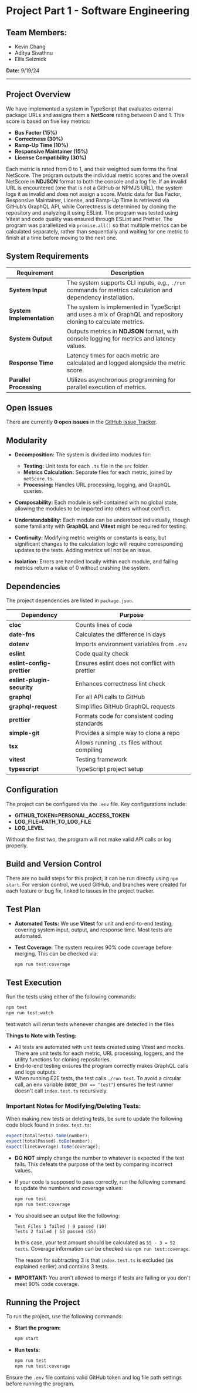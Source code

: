 
# Project Part 1 - Software Engineering

## Team Members:
- Kevin Chang
- Aditya Sivathnu
- Ellis Selznick

**Date:** 9/19/24  

---

## Project Overview

We have implemented a system in TypeScript that evaluates external package URLs and assigns them a **NetScore** rating between 0 and 1. This score is based on five key metrics:
- **Bus Factor (15%)**
- **Correctness (30%)**
- **Ramp-Up Time (10%)**
- **Responsive Maintainer (15%)**
- **License Compatibility (30%)**

Each metric is rated from 0 to 1, and their weighted sum forms the final NetScore. The program outputs the individual metric scores and the overall NetScore in **NDJSON** format to both the console and a log file. If an invalid URL is encountered (one that is not a GitHub or NPMJS URL), the system logs it as invalid and does not assign a score. Metric data for Bus Factor, Responsive Maintainer, License, and Ramp-Up Time is retrieved via GitHub’s GraphQL API, while Correctness is determined by cloning the repository and analyzing it using ESLint. The program was tested using Vitest and code quality was ensured through ESLint and Prettier. The program was parallelized via `promise.all()` so that multiple metrics can be calculated separately, rather than sequentially and waiting for one metric to finish at a time before moving to the next one.

## System Requirements

| Requirement          | Description                                                                                             |
|----------------------|---------------------------------------------------------------------------------------------------------|
| **System Input**      | The system supports CLI inputs, e.g., `./run` commands for metrics calculation and dependency installation. |
| **System Implementation** | The system is implemented in TypeScript and uses a mix of GraphQL and repository cloning to calculate metrics. |
| **System Output**     | Outputs metrics in **NDJSON** format, with console logging for metrics and latency values.               |
| **Response Time**     | Latency times for each metric are calculated and logged alongside the metric score.                     |
| **Parallel Processing** | Utilizes asynchronous programming for parallel execution of metrics.                                   |

## Open Issues
There are currently **0 open issues** in the [GitHub Issue Tracker](https://github.com/asivath/ECE461-group31/issues).

## Modularity

- **Decomposition:** The system is divided into modules for:
  - **Testing:** Unit tests for each `.ts` file in the `src` folder.
  - **Metrics Calculation:** Separate files for each metric, joined by `netScore.ts`.
  - **Processing:** Handles URL processing, logging, and GraphQL queries.
  
- **Composability:** Each module is self-contained with no global state, allowing the modules to be imported into others without conflict.

- **Understandability:** Each module can be understood individually, though some familiarity with **GraphQL** and **Vitest** might be required for testing.

- **Continuity:** Modifying metric weights or constants is easy, but significant changes to the calculation logic will require corresponding updates to the tests. Adding metrics will not be an issue.

- **Isolation:** Errors are handled locally within each module, and failing metrics return a value of 0 without crashing the system.

## Dependencies

The project dependencies are listed in `package.json`.

| Dependency                    | Purpose                                                        |
|-------------------------------|----------------------------------------------------------------|
| **cloc**                      | Counts lines of code                                            |
| **date-fns**                  | Calculates the difference in days                               |
| **dotenv**                    | Imports environment variables from `.env`                       |
| **eslint**                    | Code quality check                                              |
| **eslint-config-prettier**    | Ensures eslint does not conflict with prettier                  |
| **eslint-plugin-security**    | Enhances correctness lint check                                 |
| **graphql**                   | For all API calls to GitHub                                     |
| **graphql-request**           | Simplifies GitHub GraphQL requests                              |
| **prettier**                  | Formats code for consistent coding standards                    |
| **simple-git**                | Provides a simple way to clone a repo                           |
| **tsx**                       | Allows running `.ts` files without compiling                    |
| **vitest**                    | Testing framework                                               |
| **typescript**                | TypeScript project setup                                        |

## Configuration

The project can be configured via the `.env` file. Key configurations include:
- **GITHUB_TOKEN=PERSONAL_ACCESS_TOKEN**
- **LOG_FILE=PATH_TO_LOG_FILE**
- **LOG_LEVEL**

Without the first two, the program will not make valid API calls or log properly.

## Build and Version Control

There are no build steps for this project; it can be run directly using `npm start`. For version control, we used GitHub, and branches were created for each feature or bug fix, linked to issues in the project tracker.

## Test Plan

- **Automated Tests:** We use **Vitest** for unit and end-to-end testing, covering system input, output, and response time. Most tests are automated.
- **Test Coverage:** The system requires 90% code coverage before merging. This can be checked via:

  ```bash
  npm run test:coverage
  ```

## Test Execution

Run the tests using either of the following commands:

```bash
npm test
npm run test:watch
```
test:watch will rerun tests whenever changes are detected in the files

**Things to Note with Testing:**
- All tests are automated with unit tests created using Vitest and mocks. There are unit tests for each metric, URL processing, loggers, and the utility functions for cloning repositories.
- End-to-end testing ensures the program correctly makes GraphQL calls and logs outputs.
- When running E2E tests, the test calls `./run test`. To avoid a circular call, an env variable (`NODE_ENV == "test"`) ensures the test runner doesn't call `index.test.ts` recursively.

### Important Notes for Modifying/Deleting Tests:
When making new tests or deleting tests, be sure to update the following code block found in `index.test.ts`:

```javascript
expect(totalTests).toBe(number);
expect(totalPassed).toBe(number);
expect(lineCoverage).toBe(coverage);
```

- **DO NOT** simply change the number to whatever is expected if the test fails. This defeats the purpose of the test by comparing incorrect values.
- If your code is supposed to pass correctly, run the following command to update the numbers and coverage values:

  ```bash
  npm run test
  npm run test:coverage
  ```

- You should see an output like the following:

  ```
  Test Files 1 failed | 9 passed (10)
  Tests 2 failed | 53 passed (55)
  ```

  In this case, your test amount should be calculated as `55 - 3 = 52 tests`. Coverage information can be checked via `npm run test:coverage`.

  The reason for subtracting 3 is that `index.test.ts` is excluded (as explained earlier) and contains 3 tests.

- **IMPORTANT:** You aren't allowed to merge if tests are failing or you don't meet 90% code coverage.

## Running the Project

To run the project, use the following commands:

- **Start the program:**
  ```bash
  npm start
  ```

- **Run tests:**
  ```bash
  npm run test
  npm run test:coverage
  ```

Ensure the `.env` file contains valid GitHub token and log file path settings before running the program.

